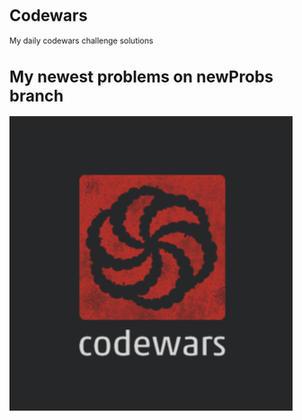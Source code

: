 # Codewars

My daily codewars challenge solutions
# My newest problems on newProbs branch
![alt-text](logo.png)
